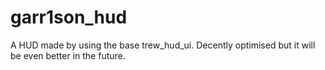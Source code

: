 # garr1son_hud
A HUD made by using the base trew_hud_ui. Decently optimised but it will be even better in the future. 

